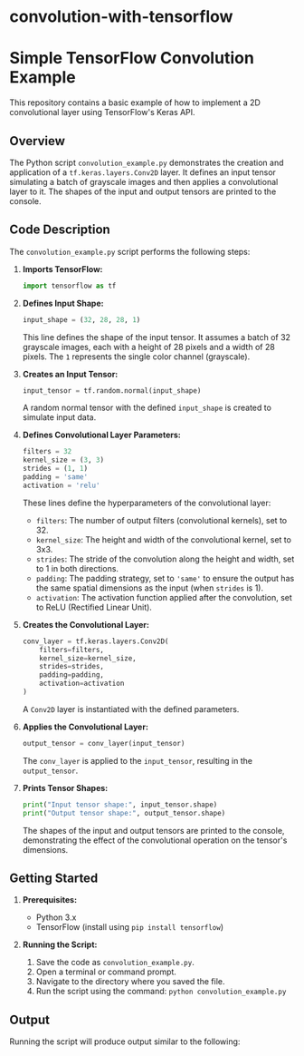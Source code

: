# convolution-with-tensorflow
# Simple TensorFlow Convolution Example

This repository contains a basic example of how to implement a 2D convolutional layer using TensorFlow's Keras API.

## Overview

The Python script `convolution_example.py` demonstrates the creation and application of a `tf.keras.layers.Conv2D` layer. It defines an input tensor simulating a batch of grayscale images and then applies a convolutional layer to it. The shapes of the input and output tensors are printed to the console.

## Code Description

The `convolution_example.py` script performs the following steps:

1.  **Imports TensorFlow:**
    ```python
    import tensorflow as tf
    ```

2.  **Defines Input Shape:**
    ```python
    input_shape = (32, 28, 28, 1)
    ```
    This line defines the shape of the input tensor. It assumes a batch of 32 grayscale images, each with a height of 28 pixels and a width of 28 pixels. The `1` represents the single color channel (grayscale).

3.  **Creates an Input Tensor:**
    ```python
    input_tensor = tf.random.normal(input_shape)
    ```
    A random normal tensor with the defined `input_shape` is created to simulate input data.

4.  **Defines Convolutional Layer Parameters:**
    ```python
    filters = 32
    kernel_size = (3, 3)
    strides = (1, 1)
    padding = 'same'
    activation = 'relu'
    ```
    These lines define the hyperparameters of the convolutional layer:
    * `filters`: The number of output filters (convolutional kernels), set to 32.
    * `kernel_size`: The height and width of the convolutional kernel, set to 3x3.
    * `strides`: The stride of the convolution along the height and width, set to 1 in both directions.
    * `padding`: The padding strategy, set to `'same'` to ensure the output has the same spatial dimensions as the input (when `strides` is 1).
    * `activation`: The activation function applied after the convolution, set to ReLU (Rectified Linear Unit).

5.  **Creates the Convolutional Layer:**
    ```python
    conv_layer = tf.keras.layers.Conv2D(
        filters=filters,
        kernel_size=kernel_size,
        strides=strides,
        padding=padding,
        activation=activation
    )
    ```
    A `Conv2D` layer is instantiated with the defined parameters.

6.  **Applies the Convolutional Layer:**
    ```python
    output_tensor = conv_layer(input_tensor)
    ```
    The `conv_layer` is applied to the `input_tensor`, resulting in the `output_tensor`.

7.  **Prints Tensor Shapes:**
    ```python
    print("Input tensor shape:", input_tensor.shape)
    print("Output tensor shape:", output_tensor.shape)
    ```
    The shapes of the input and output tensors are printed to the console, demonstrating the effect of the convolutional operation on the tensor's dimensions.

## Getting Started

1.  **Prerequisites:**
    * Python 3.x
    * TensorFlow (install using `pip install tensorflow`)

2.  **Running the Script:**
    1.  Save the code as `convolution_example.py`.
    2.  Open a terminal or command prompt.
    3.  Navigate to the directory where you saved the file.
    4.  Run the script using the command: `python convolution_example.py`

## Output

Running the script will produce output similar to the following:

